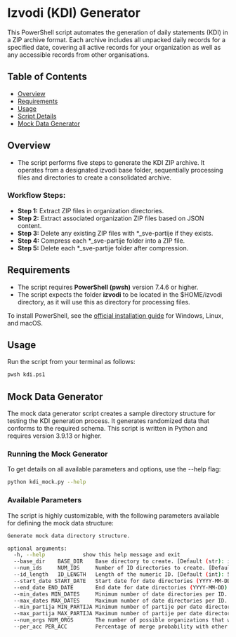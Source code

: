 # Izvodi (KDI) Generator
This PowerShell script automates the generation of daily statements (KDI) in a ZIP archive format. Each archive includes all unpacked daily records for a specified date, covering all active records for your organization as well as any accessible records from other organisations.

## Table of Contents
- [Overview](#overview)
- [Requirements](#requirements)
- [Usage](#usage)
- [Script Details](#script-details)
- [Mock Data Generator](#mock-data-generator)
  
## Overview
- The script performs five steps to generate the KDI ZIP archive. It operates from a designated izvodi base folder, sequentially processing files and directories to create a consolidated archive.

### Workflow Steps:
- **Step 1:** Extract ZIP files in organization directories.
- **Step 2:** Extract associated organization ZIP files based on JSON content.
- **Step 3:** Delete any existing ZIP files with *_sve-partije  if they exists.
- **Step 4:** Compress each *_sve-partije folder into a ZIP file.
- **Step 5:** Delete each *_sve-partije folder after compression.
 
## Requirements
- The script requires **PowerShell (pwsh)** version 7.4.6 or higher.
- The script expects the folder **izvodi** to be located in the $HOME/izvodi directory, as it will use this as directory for processing files.

To install PowerShell, see the [official installation guide](https://learn.microsoft.com/en-us/powershell/scripting/install/installing-powershell) for Windows, Linux, and macOS.

## Usage
Run the script from your terminal as follows:
```bash
pwsh kdi.ps1
```

## Mock Data Generator
The mock data generator script creates a sample directory structure for testing the KDI generation process. It generates randomized data that conforms to the required schema. This script is written in Python and requires version 3.9.13 or higher.

### Running the Mock Generator
To get details on all available parameters and options, use the --help flag:
```bash
python kdi_mock.py --help
```
### Available Parameters
The script is highly customizable, with the following parameters available for defining the mock data structure:
```bash
Generate mock data directory structure.

optional arguments:
  -h, --help            show this help message and exit
  --base_dir    BASE_DIR    Base directory to create. [Default (str): izvodi]
  --num_ids     NUM_IDS     Number of ID directories to create. [Default (int): 5]
  --id_length   ID_LENGTH   Length of the numeric ID. [Default (int): 5]
  --start_date START_DATE   Start date for date directories (YYYY-MM-DD). [Default (str): 2024-09-10]
  --end_date END_DATE       End date for date directories (YYYY-MM-DD). [Default (str): 2024-11-10]
  --min_dates MIN_DATES     Minimum number of date directories per ID. [Default (int): 2]
  --max_dates MAX_DATES     Maximum number of date directories per ID. [Default (int): 15]
  --min_partija MIN_PARTIJA Minimum number of partije per date directory. [Default (int): 2]
  --max_partija MAX_PARTIJA Maximum number of partije per date directory. [Default (int): 6]
  --num_orgs NUM_ORGS       The number of possible organizations that will have access to others depending on the percentage of probability. [Default (int): 2]
  --per_acc PER_ACC         Percentage of merge probability with other organisations (0.3 = 30 percent). [Default (float): 0.5]
```
